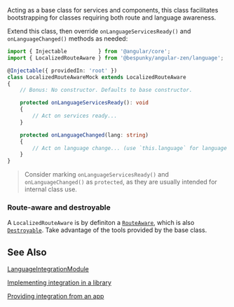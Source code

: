 Acting as a base class for services and components, this class facilitates bootstrapping for classes requiring both route and language awareness.

Extend this class, then override `onLanguageServicesReady()` and `onLanguageChanged()` methods as needed:

```typescript
import { Injectable          } from '@angular/core';
import { LocalizedRouteAware } from '@bespunky/angular-zen/language';

@Injectable({ providedIn: 'root' })
class LocalizedRouteAwareMock extends LocalizedRouteAware
{
    // Bonus: No constructor. Defaults to base constructor.

    protected onLanguageServicesReady(): void
    {
        // Act on services ready...
    }

    protected onLanguageChanged(lang: string) 
    {
        // Act on language change... (use `this.language` for language tools)
    }
}
```

> Consider marking `onLanguageServicesReady()` and `onLanguageChanged()` as `protected`, as they are usually intended for internal class use.

### Route-aware and destroyable
A `LocalizedRouteAware` is by definiton a [`RouteAware`](../RouterXModule/RouteAware-\(abstract\).html), which is also [`Destroyable`](../CoreModule/Destroyable-\(abstract\).html).
Take advantage of the tools provided by the base class.

## See Also
[LanguageIntegrationModule](../LanguageIntegrationModule.html)

[Implementing integration in a library](Implementing-in-a-Library.html)

[Providing integration from an app](Providing-From-an-App.html)